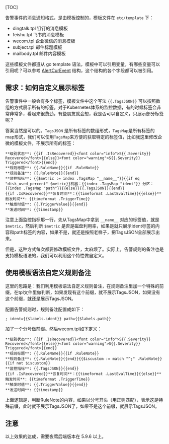 [TOC]

告警事件的消息通知格式，是由模板控制的，模板文件在 `etc/template` 下：

*   dingtalk.tpl 钉钉的消息模板
*   feishu.tpl 飞书的消息模板
*   wecom.tpl 企业微信的消息模板
*   subject.tpl 邮件标题模板
*   mailbody.tpl 邮件内容模板

这些模板文件都遵从 go template 语法，模板中可以引用变量，有哪些变量可以引用呢？可以参考 [AlertCurEvent](https://github.com/ccfos/nightingale/blob/main/src/models/alert_cur_event.go#L13) 结构，这个结构的各个字段都可以被引用。

需求：如何自定义展示标签
------------

告警事件中一般会有多个标签，模板文件中这个写法 `{{.TagsJSON}}` 可以按照数组的方式展示所有的标签。对于Kubernetes体系的监控数据，有的时候标签会非常非常多，看起来很费劲，有些朋友就会想，我是否可以自定义，只展示部分标签呢？

答案当然是可以的。`TagsJSON` 是所有标签的数组形式，`TagsMap`是所有标签的map形式，我们可以使用`TagsMap`来方便的获取特定的标签值，比如我这里修改企微的模板文件，不展示所有的标签：

    **级别状态**: {{if .IsRecovered}}<font color="info">S{{.Severity}} Recovered</font>{{else}}<font color="warning">S{{.Severity}} Triggered</font>{{end}}
    **规则标题**: {{.RuleName}}{{if .RuleNote}}
    **规则备注**: {{.RuleNote}}{{end}}
    **监控指标**: {{$metric := index .TagsMap "__name__"}}{{if eq "disk_used_percent" $metric}}机器：{{index .TagsMap "ident"}} 分区：{{index .TagsMap "path"}}{{else}}{{.TagsJSON}}{{end}}
    {{if .IsRecovered}}**恢复时间**：{{timeformat .LastEvalTime}}{{else}}**触发时间**: {{timeformat .TriggerTime}}
    **触发时值**: {{.TriggerValue}}{{end}}
    **发送时间**: {{timestamp}}


注意上面监控指标那一行，先从TagsMap中拿到 `__name__` 对应的标签值，就是 `$metric`，然后判断 `$metric` 是否是磁盘利用率，如果是就只展示ident标签的内容和path标签的内容，如果不是，就还是按照老样子，把TagsJSON全部展示出来。

但是，这种方式每次都要修改模板文件，太麻烦了。实际上，告警规则的备注也是支持模板语法的，我们可以利用这个特性做自定义。

使用模板语法自定义规则备注
-------------

这里的思路是：我们利用模板语法自定义规则备注，在规则备注里加一个特殊的前缀，在tpl文件里做判断，如果发现有这个前缀，就不展示TagsJSON，如果没有这个前缀，就还是展示TagsJSON。

配置告警规则时，规则备注配置成如下：

    ; ident={{$labels.ident}} path={{$labels.path}}


加了一个分号做前缀。然后wecom.tpl如下定义：

    **级别状态**: {{if .IsRecovered}}<font color="info">S{{.Severity}} Recovered</font>{{else}}<font color="warning">S{{.Severity}} Triggered</font>{{end}}
    **规则标题**: {{.RuleName}}{{if .RuleNote}}
    **规则备注**: {{.RuleNote}}{{end}}{{$iscustom := match "^;" .RuleNote}}{{if not $iscustom}}
    **监控指标**: {{.TagsJSON}}{{end}}
    {{if .IsRecovered}}**恢复时间**：{{timeformat .LastEvalTime}}{{else}}**触发时间**: {{timeformat .TriggerTime}}
    **触发时值**: {{.TriggerValue}}{{end}}
    **发送时间**: {{timestamp}}


上面逻辑是，判断RuleNote的内容，如果以分号开头（用正则匹配），表示这是特殊前缀，此时就不展示TagsJSON了，如果不是这个前缀，就展示TagsJSON。

注意
--

以上效果的达成，需要夜莺后端版本在 5.9.6 以上。

